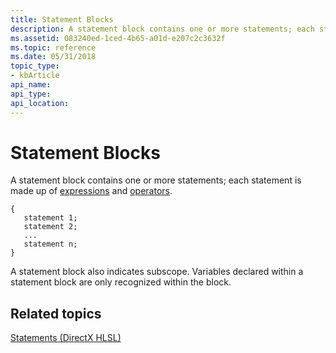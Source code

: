 ```yaml
---
title: Statement Blocks
description: A statement block contains one or more statements; each statement is made up of expressions and operators.
ms.assetid: 083240ed-1ced-4b65-a01d-e207c2c3632f
ms.topic: reference
ms.date: 05/31/2018
topic_type: 
- kbArticle
api_name: 
api_type: 
api_location: 
---
```


# Statement Blocks

A statement block contains one or more statements; each statement is made up of [expressions](dx-graphics-hlsl-expressions.md) and [operators](dx-graphics-hlsl-operators.md).


```
{
   statement 1;
   statement 2;
   ...
   statement n;
}
```



A statement block also indicates subscope. Variables declared within a statement block are only recognized within the block.

## Related topics

<dl> <dt>

[Statements (DirectX HLSL)](dx-graphics-hlsl-statements.md)
</dt> </dl>

 

 




